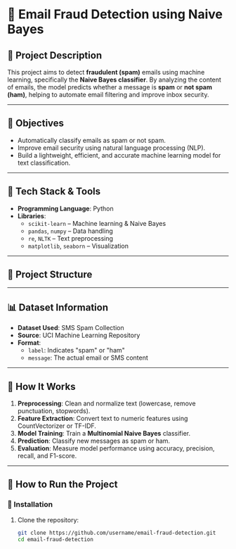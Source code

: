 # 📧 Email Fraud Detection using Naive Bayes

## 📘 Project Description

This project aims to detect **fraudulent (spam)** emails using machine learning, specifically the **Naive Bayes classifier**. By analyzing the content of emails, the model predicts whether a message is **spam** or **not spam (ham)**, helping to automate email filtering and improve inbox security.

---

## 🎯 Objectives

- Automatically classify emails as spam or not spam.
- Improve email security using natural language processing (NLP).
- Build a lightweight, efficient, and accurate machine learning model for text classification.

---

## 🧰 Tech Stack & Tools

- **Programming Language**: Python  
- **Libraries**:  
  - `scikit-learn` – Machine learning & Naive Bayes  
  - `pandas`, `numpy` – Data handling  
  - `re`, `NLTK` – Text preprocessing  
  - `matplotlib`, `seaborn` – Visualization

---

## 📂 Project Structure


---

## 📊 Dataset Information

- **Dataset Used**: SMS Spam Collection  
- **Source**: UCI Machine Learning Repository  
- **Format**:  
  - `label`: Indicates "spam" or "ham"  
  - `message`: The actual email or SMS content

---

## 🔄 How It Works

1. **Preprocessing**: Clean and normalize text (lowercase, remove punctuation, stopwords).
2. **Feature Extraction**: Convert text to numeric features using CountVectorizer or TF-IDF.
3. **Model Training**: Train a **Multinomial Naive Bayes** classifier.
4. **Prediction**: Classify new messages as spam or ham.
5. **Evaluation**: Measure model performance using accuracy, precision, recall, and F1-score.

---

## 🚀 How to Run the Project

### 🔧 Installation

1. Clone the repository:
   ```bash
   git clone https://github.com/username/email-fraud-detection.git
   cd email-fraud-detection

